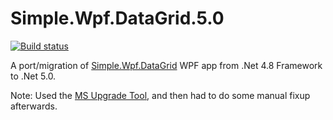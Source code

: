 # Simple.Wpf.DataGrid.5.0

[![Build status](https://ci.appveyor.com/api/projects/status/2lg1gi7fsa206dvx?svg=true)](https://ci.appveyor.com/project/oriches/simple-wpf-datagrid-5-0)

A port/migration of [Simple.Wpf.DataGrid](https://github.com/oriches/Simple.Wpf.DataGrid) WPF app from .Net 4.8 Framework to .Net 5.0.

Note: Used the [MS Upgrade Tool](https://dotnet.microsoft.com/platform/upgrade-assistant/tutorial/install-upgrade-assistant), and then had to do some manual fixup afterwards.
